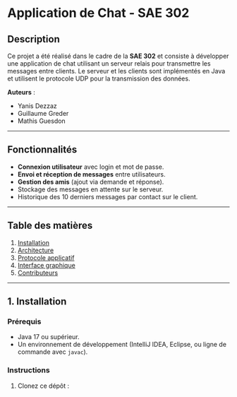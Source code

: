 # Application de Chat - SAE 302

## Description

Ce projet a été réalisé dans le cadre de la **SAE 302** et consiste à développer une application de chat utilisant un serveur relais pour transmettre les messages entre clients. Le serveur et les clients sont implémentés en Java et utilisent le protocole UDP pour la transmission des données.

**Auteurs** :

- Yanis Dezzaz
- Guillaume Greder
- Mathis Guesdon

---

## Fonctionnalités

- **Connexion utilisateur** avec login et mot de passe.
- **Envoi et réception de messages** entre utilisateurs.
- **Gestion des amis** (ajout via demande et réponse).
- Stockage des messages en attente sur le serveur.
- Historique des 10 derniers messages par contact sur le client.

---

## Table des matières

1. [Installation](#installation)
2. [Architecture](#architecture)
3. [Protocole applicatif](#protocole-applicatif)
4. [Interface graphique](#interface-graphique)
5. [Contributeurs](#contributeurs)

---

## 1. Installation

### Prérequis

- Java 17 ou supérieur.
- Un environnement de développement (IntelliJ IDEA, Eclipse, ou ligne de commande avec `javac`).

### Instructions

1. Clonez ce dépôt :
